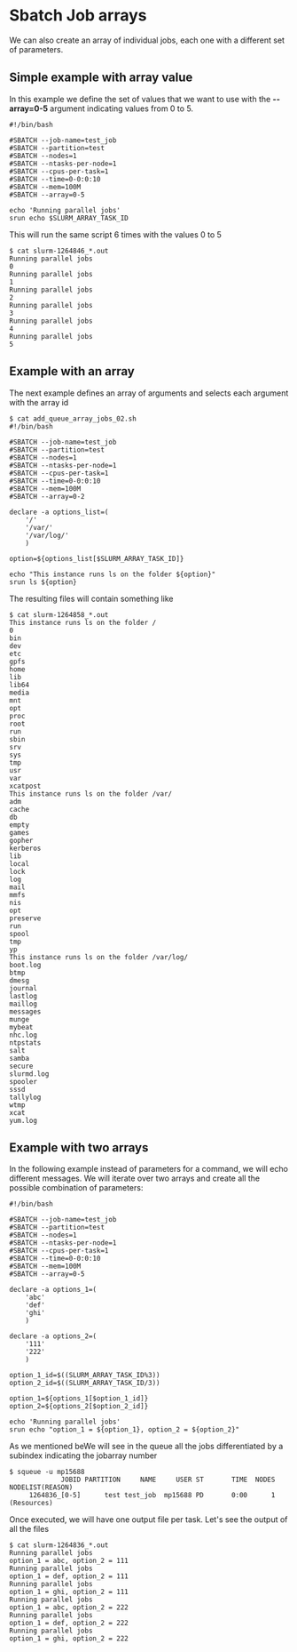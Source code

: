 # Sbatch Job arrays

We can also create an array of individual jobs, each one with a different set
of parameters. 

## Simple example with array value

In this example we define the set of values that we want to use with the
**--array=0-5** argument indicating values from 0 to 5.

    #!/bin/bash

    #SBATCH --job-name=test_job
    #SBATCH --partition=test
    #SBATCH --nodes=1
    #SBATCH --ntasks-per-node=1
    #SBATCH --cpus-per-task=1
    #SBATCH --time=0-0:0:10
    #SBATCH --mem=100M
    #SBATCH --array=0-5

    echo 'Running parallel jobs'
    srun echo $SLURM_ARRAY_TASK_ID

This will run the same script 6 times with the values 0 to 5

    $ cat slurm-1264846_*.out
    Running parallel jobs
    0
    Running parallel jobs
    1
    Running parallel jobs
    2
    Running parallel jobs
    3
    Running parallel jobs
    4
    Running parallel jobs
    5

## Example with an array

The next example defines an array of arguments and selects each argument with
the array id

    $ cat add_queue_array_jobs_02.sh
    #!/bin/bash

    #SBATCH --job-name=test_job
    #SBATCH --partition=test
    #SBATCH --nodes=1
    #SBATCH --ntasks-per-node=1
    #SBATCH --cpus-per-task=1
    #SBATCH --time=0-0:0:10
    #SBATCH --mem=100M
    #SBATCH --array=0-2

    declare -a options_list=(
        '/'
        '/var/'
        '/var/log/'
        )

    option=${options_list[$SLURM_ARRAY_TASK_ID]}

    echo "This instance runs ls on the folder ${option}"
    srun ls ${option}

The resulting files will contain something like

    $ cat slurm-1264858_*.out
    This instance runs ls on the folder /
    0
    bin
    dev
    etc
    gpfs
    home
    lib
    lib64
    media
    mnt
    opt
    proc
    root
    run
    sbin
    srv
    sys
    tmp
    usr
    var
    xcatpost
    This instance runs ls on the folder /var/
    adm
    cache
    db
    empty
    games
    gopher
    kerberos
    lib
    local
    lock
    log
    mail
    mmfs
    nis
    opt
    preserve
    run
    spool
    tmp
    yp
    This instance runs ls on the folder /var/log/
    boot.log
    btmp
    dmesg
    journal
    lastlog
    maillog
    messages
    munge
    mybeat
    nhc.log
    ntpstats
    salt
    samba
    secure
    slurmd.log
    spooler
    sssd
    tallylog
    wtmp
    xcat
    yum.log


## Example with two arrays

In the following example instead of parameters for a command, we
will echo different messages. We will iterate over two arrays and create all
the possible combination of parameters:

    #!/bin/bash

    #SBATCH --job-name=test_job
    #SBATCH --partition=test
    #SBATCH --nodes=1
    #SBATCH --ntasks-per-node=1
    #SBATCH --cpus-per-task=1
    #SBATCH --time=0-0:0:10
    #SBATCH --mem=100M
    #SBATCH --array=0-5

    declare -a options_1=(
        'abc'
        'def'
        'ghi'
        )

    declare -a options_2=(
        '111'
        '222'
        )

    option_1_id=$((SLURM_ARRAY_TASK_ID%3))
    option_2_id=$((SLURM_ARRAY_TASK_ID/3))

    option_1=${options_1[$option_1_id]}
    option_2=${options_2[$option_2_id]}

    echo 'Running parallel jobs'
    srun echo "option_1 = ${option_1}, option_2 = ${option_2}"

As we mentioned beWe will see in the queue all the jobs differentiated by a subindex indicating
the jobarray number

    $ squeue -u mp15688
                 JOBID PARTITION     NAME     USER ST       TIME  NODES
    NODELIST(REASON)
         1264836_[0-5]      test test_job  mp15688 PD       0:00      1 (Resources)


Once executed, we will have one output file per task. Let's see the output of
all the files

    $ cat slurm-1264836_*.out
    Running parallel jobs
    option_1 = abc, option_2 = 111
    Running parallel jobs
    option_1 = def, option_2 = 111
    Running parallel jobs
    option_1 = ghi, option_2 = 111
    Running parallel jobs
    option_1 = abc, option_2 = 222
    Running parallel jobs
    option_1 = def, option_2 = 222
    Running parallel jobs
    option_1 = ghi, option_2 = 222
